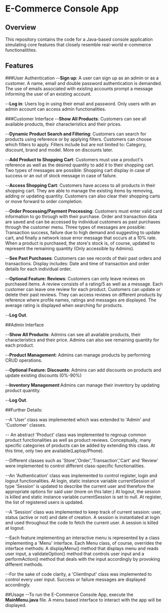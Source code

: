 # E-Commerce Console App

## Overview
This repository contains the code for a Java-based console application simulating core features that closely resemble real-world e-commerce functionalitites.

## Features

###User Authentication
--**Sign up**: A user can sign up as an admin or as a customer. A name, email and double password authentication is demanded. The use of emails associated with existing accounts prompt a message informing the user of an existing account.

--**Log in**: Users log in using their email and password. Only users with an admin account can access admin functionalities.

###Customer Interface
--**Show All Products**: Customers can see all available products, their characteristics and their prices.

--**Dynamic Product Search and Filtering**: Customers can search for products using reference or by applying filters. Customers can choose which filters to apply. Filters include but are not limited to: Category, discount, brand and model. More on discounts later.

--**Add Product to Shopping Cart**: Customers must use a product's reference as well as the desired quantity to add it to their shopping cart. Two types of messages are possible: Shopping cart display in case of success or an out of stock message in case of failure.

--**Access Shopping Cart**: Customers have access to all products in their shopping cart. They are able to manage the existing items by removing, adding or updating quantity. Customers can also clear their shopping carts or move forward to order completion.

--**Order Processing/Payment Processing**: Customers must enter valid card information to go through with their purchase. Order and transaction data are saved and can be accessed by individual customers as past purchases through the customer menu. Three types of messages are possible: Transaction success, failure due to high demand and suggesting to update cart, and finally a network issue error message that occurs at a 10% rate. When a product is purchased, the store's stock is, of course, updated to represent the remaining quantity (Only accessible by Admins).

--**See Past Purchases**: Customers can see records of their past orders and transactions. Display includes: Date and time of transaction and order details for each individual order.

--**Optional Feature: Reviews**: Customers can only leave reviews on purchased items. A review consists of a rating/5 as well as a message. Each customer can leave one review for each product. Customers can update or delete their past reviews. They can access reviews on different products by reference where profile names, ratings and messages are displayed. The average rating is displayed when searching for products.

--**Log Out**.

##Admin Interface

--**Show All Products**: Admins can see all available products, their characteristics and their price. Admins can also see remaining quantity for each product.

--**Product Management**: Admins can manage products by performing CRUD operations.

--**Optional Feature: Discounts**: Admins can add discounts on products and update existing discounts (0%-90%)

--**Inventory Management**:Admins can manage their inventory by updating product quantity.

--**Log Out**.

##Further Details:

--A 'User' class was implemented which was extended to 'Admin' and 'Customer' classes.

-- An abstract 'Product' class was implemented to regroup common product functionalities as well as product reviews. Conceptually, many specific categories of products can be added by extending this class. At this time, only two are available(Laptop/Phone).

--Different classes such as 'Store','Order','Transaction','Cart' and 'Review' were implemented to control different class-specific functionalities.

--An 'Authentication' class was implemented to control register, login and logout functionalities. At login, static instance variable currentSession of type 'Session' is updated to describe the current user and therefore the appropriate options for said user (more on this later.) At logout, the session is killed and static instance variable currentSession is set to null. At register, the list of registered users is updated.

--A 'Session' class was implemented to keep track of current session: user, status (active or not) and date of creation. A session is instantiated at login and used throughout the code to fetch the current user. A session is killed at logout.

--Each feature implementing an interactive menu is represented by a class implementing a 'Menu' interface. Each Menu class, of course, overrides the interface methods: A displayMenu() method that displays menu and reads user input, a validateOption() method that controls user input and a performAction() method that deals with the input accordingly by provoking different methods.

--For the sake of code clarity, a 'ClientInput' class was implemented to control every user input. Success or failure messages are displayed accordingly.


##Usage
--To run the E-Commerce Console App, execute the **MainMenu.java** file. A menu based interface to interact with the app will be displayed.


